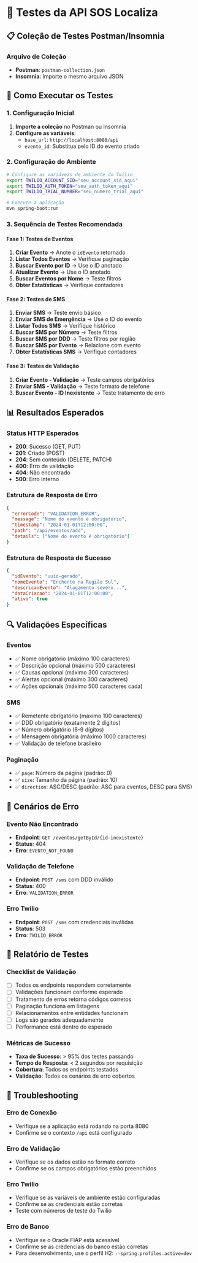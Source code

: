 # 🧪 Testes da API SOS Localiza

## 📋 Coleção de Testes Postman/Insomnia

### **Arquivo de Coleção**
- **Postman**: `postman-collection.json`
- **Insomnia**: Importe o mesmo arquivo JSON

## 🚀 Como Executar os Testes

### **1. Configuração Inicial**
1. **Importe a coleção** no Postman ou Insomnia
2. **Configure as variáveis**:
   - `base_url`: `http://localhost:8080/api`
   - `evento_id`: Substitua pelo ID do evento criado

### **2. Configuração do Ambiente**
```bash
# Configure as variáveis de ambiente do Twilio
export TWILIO_ACCOUNT_SID="seu_account_sid_aqui"
export TWILIO_AUTH_TOKEN="seu_auth_token_aqui"
export TWILIO_TRIAL_NUMBER="seu_numero_trial_aqui"

# Execute a aplicação
mvn spring-boot:run
```

### **3. Sequência de Testes Recomendada**

#### **Fase 1: Testes de Eventos**
1. **Criar Evento** → Anote o `idEvento` retornado
2. **Listar Todos Eventos** → Verifique paginação
3. **Buscar Evento por ID** → Use o ID anotado
4. **Atualizar Evento** → Use o ID anotado
5. **Buscar Eventos por Nome** → Teste filtros
6. **Obter Estatísticas** → Verifique contadores

#### **Fase 2: Testes de SMS**
1. **Enviar SMS** → Teste envio básico
2. **Enviar SMS de Emergência** → Use o ID do evento
3. **Listar Todos SMS** → Verifique histórico
4. **Buscar SMS por Número** → Teste filtros
5. **Buscar SMS por DDD** → Teste filtros por região
6. **Buscar SMS por Evento** → Relacione com evento
7. **Obter Estatísticas SMS** → Verifique contadores

#### **Fase 3: Testes de Validação**
1. **Criar Evento - Validação** → Teste campos obrigatórios
2. **Enviar SMS - Validação** → Teste formato de telefone
3. **Buscar Evento - ID Inexistente** → Teste tratamento de erro

## 📊 Resultados Esperados

### **Status HTTP Esperados**
- **200**: Sucesso (GET, PUT)
- **201**: Criado (POST)
- **204**: Sem conteúdo (DELETE, PATCH)
- **400**: Erro de validação
- **404**: Não encontrado
- **500**: Erro interno

### **Estrutura de Resposta de Erro**
```json
{
  "errorCode": "VALIDATION_ERROR",
  "message": "Nome do evento é obrigatório",
  "timestamp": "2024-01-01T12:00:00",
  "path": "/api/eventos/add",
  "details": ["Nome do evento é obrigatório"]
}
```

### **Estrutura de Resposta de Sucesso**
```json
{
  "idEvento": "uuid-gerado",
  "nomeEvento": "Enchente na Região Sul",
  "descricaoEvento": "Alagamento severo...",
  "dataCriacao": "2024-01-01T12:00:00",
  "ativo": true
}
```

## 🔍 Validações Específicas

### **Eventos**
- ✅ Nome obrigatório (máximo 100 caracteres)
- ✅ Descrição opcional (máximo 500 caracteres)
- ✅ Causas opcional (máximo 300 caracteres)
- ✅ Alertas opcional (máximo 300 caracteres)
- ✅ Ações opcionais (máximo 500 caracteres cada)

### **SMS**
- ✅ Remetente obrigatório (máximo 100 caracteres)
- ✅ DDD obrigatório (exatamente 2 dígitos)
- ✅ Número obrigatório (8-9 dígitos)
- ✅ Mensagem obrigatória (máximo 1000 caracteres)
- ✅ Validação de telefone brasileiro

### **Paginação**
- ✅ `page`: Número da página (padrão: 0)
- ✅ `size`: Tamanho da página (padrão: 10)
- ✅ `direction`: ASC/DESC (padrão: ASC para eventos, DESC para SMS)

## 🚨 Cenários de Erro

### **Evento Não Encontrado**
- **Endpoint**: `GET /eventos/getById/{id-inexistente}`
- **Status**: 404
- **Erro**: `EVENTO_NOT_FOUND`

### **Validação de Telefone**
- **Endpoint**: `POST /sms` com DDD inválido
- **Status**: 400
- **Erro**: `VALIDATION_ERROR`

### **Erro Twilio**
- **Endpoint**: `POST /sms` com credenciais inválidas
- **Status**: 503
- **Erro**: `TWILIO_ERROR`

## 📝 Relatório de Testes

### **Checklist de Validação**
- [ ] Todos os endpoints respondem corretamente
- [ ] Validações funcionam conforme esperado
- [ ] Tratamento de erros retorna códigos corretos
- [ ] Paginação funciona em listagens
- [ ] Relacionamentos entre entidades funcionam
- [ ] Logs são gerados adequadamente
- [ ] Performance está dentro do esperado

### **Métricas de Sucesso**
- **Taxa de Sucesso**: > 95% dos testes passando
- **Tempo de Resposta**: < 2 segundos por requisição
- **Cobertura**: Todos os endpoints testados
- **Validação**: Todos os cenários de erro cobertos

## 🔧 Troubleshooting

### **Erro de Conexão**
- Verifique se a aplicação está rodando na porta 8080
- Confirme se o contexto `/api` está configurado

### **Erro de Validação**
- Verifique se os dados estão no formato correto
- Confirme se os campos obrigatórios estão preenchidos

### **Erro Twilio**
- Verifique se as variáveis de ambiente estão configuradas
- Confirme se as credenciais estão corretas
- Teste com números de teste do Twilio

### **Erro de Banco**
- Verifique se o Oracle FIAP está acessível
- Confirme se as credenciais do banco estão corretas
- Para desenvolvimento, use o perfil H2: `--spring.profiles.active=dev`
